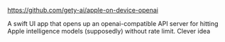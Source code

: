 https://github.com/gety-ai/apple-on-device-openai

A swift UI app that opens up an openai-compatible API server for hitting Apple intelligence models (supposedly) without rate limit. Clever idea
